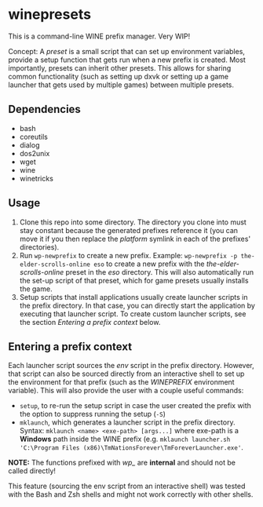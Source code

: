 # winepresets

This is a command-line WINE prefix manager. Very WIP!

Concept: A *preset* is a small script that can set up environment variables,
provide a setup function that gets run when a new prefix is created. Most
importantly, presets can inherit other presets. This allows for sharing
common functionality (such as setting up dxvk or setting up a game launcher
that gets used by multiple games) between multiple presets.

## Dependencies

- bash
- coreutils
- dialog
- dos2unix
- wget
- wine
- winetricks

## Usage

1. Clone this repo into some directory. The directory you clone into must stay
   constant because the generated prefixes reference it (you can move it if you
   then replace the *platform* symlink in each of the prefixes' directories).
2. Run `wp-newprefix` to create a new prefix. Example:
   `wp-newprefix -p the-elder-scrolls-online eso` to create a new prefix with
   the *the-elder-scrolls-online* preset in the *eso* directory. This will also
   automatically run the set-up script of that preset, which for game presets
   usually installs the game.
3. Setup scripts that install applications usually create launcher scripts in
   the prefix directory. In that case, you can directly start the application
   by executing that launcher script. To create custom launcher scripts, see
   the section *Entering a prefix context* below.

## Entering a prefix context

Each launcher script sources the *env* script in the prefix directory. However,
that script can also be sourced directly from an interactive shell to set
up the environment for that prefix (such as the *WINEPREFIX* environment
variable).  This will also provide the user with a couple useful commands:

 - `setup`, to re-run the setup script in case the user created the prefix
   with the option to suppress running the setup (`-S`)
 - `mklaunch`, which generates a launcher script in the prefix directory.
   Syntax: `mklaunch <name> <exe-path> [args...]` where exe-path is a
   **Windows** path inside the WINE prefix (e.g. `mklaunch launcher.sh
   'C:\Program Files (x86)\TmNationsForever\TmForeverLauncher.exe'`.

**NOTE:** The functions prefixed with *wp_* are **internal** and should not be
called directly!

This feature (sourcing the env script from an interactive shell) was tested
with the Bash and Zsh shells and might not work correctly with other shells.
